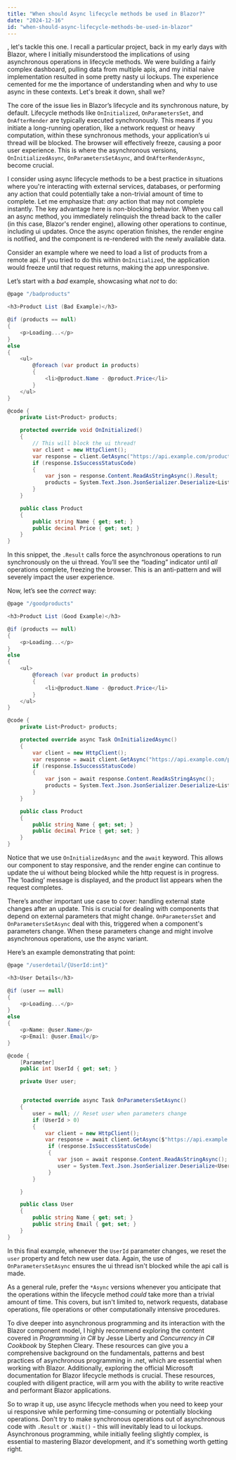 ```yaml
---
title: "When should Async lifecycle methods be used in Blazor?"
date: "2024-12-16"
id: "when-should-async-lifecycle-methods-be-used-in-blazor"
---
```


, let's tackle this one. I recall a particular project, back in my early days with Blazor, where I initially misunderstood the implications of using asynchronous operations in lifecycle methods. We were building a fairly complex dashboard, pulling data from multiple apis, and my initial naive implementation resulted in some pretty nasty ui lockups. The experience cemented for me the importance of understanding when and why to use async in these contexts. Let's break it down, shall we?

The core of the issue lies in Blazor’s lifecycle and its synchronous nature, by default. Lifecycle methods like `OnInitialized`, `OnParametersSet`, and `OnAfterRender` are typically executed synchronously. This means if you initiate a long-running operation, like a network request or heavy computation, within these synchronous methods, your application’s ui thread will be blocked. The browser will effectively freeze, causing a poor user experience. This is where the asynchronous versions, `OnInitializedAsync`, `OnParametersSetAsync`, and `OnAfterRenderAsync`, become crucial.

I consider using async lifecycle methods to be a best practice in situations where you're interacting with external services, databases, or performing any action that could potentially take a non-trivial amount of time to complete. Let me emphasize that: *any* action that may not complete instantly. The key advantage here is non-blocking behavior. When you call an async method, you immediately relinquish the thread back to the caller (in this case, Blazor's render engine), allowing other operations to continue, including ui updates. Once the async operation finishes, the render engine is notified, and the component is re-rendered with the newly available data.

Consider an example where we need to load a list of products from a remote api. If you tried to do this within `OnInitialized`, the application would freeze until that request returns, making the app unresponsive.

Let’s start with a *bad* example, showcasing what *not* to do:

```csharp
@page "/badproducts"

<h3>Product List (Bad Example)</h3>

@if (products == null)
{
    <p>Loading...</p>
}
else
{
    <ul>
        @foreach (var product in products)
        {
            <li>@product.Name - @product.Price</li>
        }
    </ul>
}

@code {
    private List<Product> products;

    protected override void OnInitialized()
    {
        // This will block the ui thread!
        var client = new HttpClient();
        var response = client.GetAsync("https://api.example.com/products").Result;
        if (response.IsSuccessStatusCode)
        {
            var json = response.Content.ReadAsStringAsync().Result;
            products = System.Text.Json.JsonSerializer.Deserialize<List<Product>>(json);
        }
    }

    public class Product
    {
        public string Name { get; set; }
        public decimal Price { get; set; }
    }
}
```

In this snippet, the `.Result` calls force the asynchronous operations to run synchronously on the ui thread. You’ll see the “loading” indicator until *all* operations complete, freezing the browser. This is an anti-pattern and will severely impact the user experience.

Now, let’s see the *correct* way:

```csharp
@page "/goodproducts"

<h3>Product List (Good Example)</h3>

@if (products == null)
{
    <p>Loading...</p>
}
else
{
    <ul>
        @foreach (var product in products)
        {
            <li>@product.Name - @product.Price</li>
        }
    </ul>
}

@code {
    private List<Product> products;

    protected override async Task OnInitializedAsync()
    {
        var client = new HttpClient();
        var response = await client.GetAsync("https://api.example.com/products");
        if (response.IsSuccessStatusCode)
        {
            var json = await response.Content.ReadAsStringAsync();
            products = System.Text.Json.JsonSerializer.Deserialize<List<Product>>(json);
        }
    }

    public class Product
    {
        public string Name { get; set; }
        public decimal Price { get; set; }
    }
}
```
Notice that we use `OnInitializedAsync` and the `await` keyword. This allows our component to stay responsive, and the render engine can continue to update the ui without being blocked while the http request is in progress. The ‘loading’ message is displayed, and the product list appears when the request completes.

There’s another important use case to cover: handling external state changes after an update. This is crucial for dealing with components that depend on external parameters that might change. `OnParametersSet` and `OnParametersSetAsync` deal with this, triggered when a component's parameters change. When these parameters change and might involve asynchronous operations, use the async variant.

Here’s an example demonstrating that point:

```csharp
@page "/userdetail/{UserId:int}"

<h3>User Details</h3>

@if (user == null)
{
    <p>Loading...</p>
}
else
{
    <p>Name: @user.Name</p>
    <p>Email: @user.Email</p>
}

@code {
    [Parameter]
    public int UserId { get; set; }

    private User user;


     protected override async Task OnParametersSetAsync()
    {
        user = null; // Reset user when parameters change
        if (UserId > 0)
        {
            var client = new HttpClient();
            var response = await client.GetAsync($"https://api.example.com/users/{UserId}");
             if (response.IsSuccessStatusCode)
             {
                var json = await response.Content.ReadAsStringAsync();
                user = System.Text.Json.JsonSerializer.Deserialize<User>(json);
             }
        }

    }

    public class User
    {
        public string Name { get; set; }
        public string Email { get; set; }
    }
}
```

In this final example, whenever the `UserId` parameter changes, we reset the `user` property and fetch new user data. Again, the use of `OnParametersSetAsync` ensures the ui thread isn't blocked while the api call is made.

As a general rule, prefer the `*Async` versions whenever you anticipate that the operations within the lifecycle method *could* take more than a trivial amount of time. This covers, but isn't limited to, network requests, database operations, file operations or other computationally intensive procedures.

To dive deeper into asynchronous programming and its interaction with the Blazor component model, I highly recommend exploring the content covered in *Programming in C#* by Jesse Liberty and *Concurrency in C# Cookbook* by Stephen Cleary. These resources can give you a comprehensive background on the fundamentals, patterns and best practices of asynchronous programming in .net, which are essential when working with Blazor. Additionally, exploring the official Microsoft documentation for Blazor lifecycle methods is crucial. These resources, coupled with diligent practice, will arm you with the ability to write reactive and performant Blazor applications.

So to wrap it up, use async lifecycle methods when you need to keep your ui responsive while performing time-consuming or potentially blocking operations. Don't try to make synchronous operations out of asynchronous code with `.Result` or `.Wait()` - this will inevitably lead to ui lockups. Asynchronous programming, while initially feeling slightly complex, is essential to mastering Blazor development, and it's something worth getting right.

